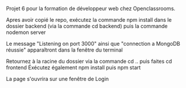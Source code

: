 Projet 6 pour la formation de développeur web chez Openclassrooms.

Apres avoir copié le repo, exécutez la commande npm install dans le dossier backend (via la commande cd backend) puis la commande nodemon server

Le message "Listening on port 3000" ainsi que "connection a MongoDB réussie" apparaîtront dans la fenêtre du terminal

Retournez à la racine du dossier via la commande cd .. puis faites cd frontend
Éxécutez également npm install puis npm start

La page s'ouvrira sur une fenêtre de Login
